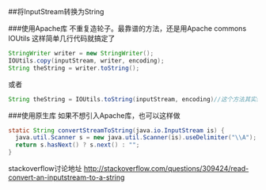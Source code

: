 ##将InputStream转换为String

###使用Apache库
不重复造轮子。最靠谱的方法，还是用Apache commons IOUtils 
这样简单几行代码就搞定了
```java
StringWriter writer = new StringWriter();
IOUtils.copy(inputStream, writer, encoding);
String theString = writer.toString();
```
或者
```java
String theString = IOUtils.toString(inputStream, encoding)//这个方法其实封装了上面的方法，减少了一个参数
```
###使用原生库
如果不想引入Apache库，也可以这样做
```java
static String convertStreamToString(java.io.InputStream is) {
  java.util.Scanner s = new java.util.Scanner(is).useDelimiter("\\A"); 
  return s.hasNext() ? s.next() : "";
}
```

stackoverflow讨论地址
http://stackoverflow.com/questions/309424/read-convert-an-inputstream-to-a-string